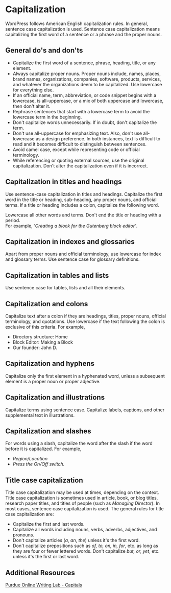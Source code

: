 # Capitalization

WordPress follows American English capitalization rules. In general, sentence case capitalization is used. Sentence case capitalization means capitalizing the first word of a sentence or a phrase and the proper nouns.

## General do's and don'ts

- Capitalize the first word of a sentence, phrase, heading, title, or any element.
- Always capitalize proper nouns. Proper nouns include, names, places, brand names, organizations, companies, software, products, services, and whatever the organizations deem to be capitalized. Use lowercase for everything else.
- If an official name, term, abbreviation, or code snippet begins with a lowercase, is all-uppercase, or a mix of both uppercase and lowercase, then don't alter it.
- Rephrase sentences that start with a lowercase term to avoid the lowercase term in the beginning.
- Don't capitalize words unnecessarily. If in doubt, don't capitalize the term.
- Don't use all-uppercase for emphasizing text. Also, don't use all-lowercase as a design preference. In both instances, text is difficult to read and it becomes difficult to distinguish between sentences.
- Avoid camel case, except while representing code or official terminology.
- While referencing or quoting external sources, use the original capitalization. Don't alter the capitalization even if it is incorrect.

## Capitalization in titles and headings

Use sentence-case capitalization in titles and headings. Capitalize the first word in the title or heading, sub-heading, any proper nouns, and official terms. If a title or heading includes a colon, capitalize the following word.

Lowercase all other words and terms. Don't end the title or heading with a period.  
For example, *'Creating a block for the Gutenberg block editor'*.

## Capitalization in indexes and glossaries

Apart from proper nouns and official terminology, use lowercase for index and glossary terms. Use sentence case for glossary definitions.

## Capitalization in tables and lists

Use sentence case for tables, lists and all their elements.

## Capitalization and colons

Capitalize text after a colon if they are headings, titles, proper nouns, official terminology, and quotations. Use lowercase if the text following the colon is exclusive of this criteria.
For example,
- Directory structure: Home
- Block Editor: Making a Block
- Our founder: John D.

## Capitalization and hyphens

Capitalize only the first element in a hyphenated word, unless a subsequent element is a proper noun or proper adjective.

## Capitalization and illustrations

Capitalize terms using sentence case. Capitalize labels, captions, and other supplemental text in illustrations.

## Capitalization and slashes

For words using a slash, capitalize the word after the slash if the word before it is capitalized.
For example,
- *Region/Location*
- *Press the On/Off switch.*

## Title case capitalization

Title case capitalization may be used at times, depending on the context. Title case capitalization is sometimes used in article, book, or blog titles, research paper titles, and titles of people (such as *Managing Director*). In most cases, sentence case capitalization is used.
The general rules for title case capitalization are:
- Capitalize the first and last words.
- Capitalize all words including nouns, verbs, adverbs, adjectives, and pronouns.
- Don't capitalize articles (*a*, *an*, *the*) unless it's the first word.
- Don't capitalize prepositions such as *of, to, on, in, for*, etc. as long as they are four or fewer lettered words. Don't capitalize *but, or, yet*, etc. unless it's the first or last word.

## Additional Resources

[Purdue Online Writing Lab - Capitals](https://owl.purdue.edu/owl/general_writing/mechanics/help_with_capitals.html)
